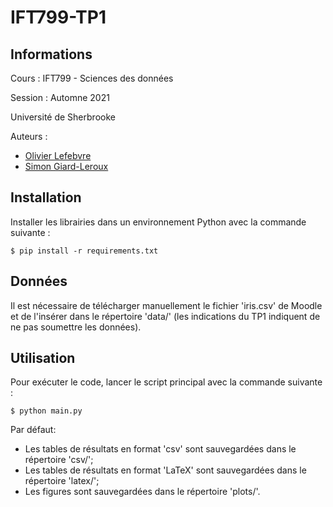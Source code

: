 # IFT799-TP1

## Informations
Cours : IFT799 - Sciences des données

Session : Automne 2021

Université de Sherbrooke

Auteurs :
- [Olivier Lefebvre](https://github.com/Olivier998)
- [Simon Giard-Leroux](https://github.com/sgiardl)

## Installation

Installer les librairies dans un environnement Python avec la commande suivante :
```
$ pip install -r requirements.txt
```

## Données
Il est nécessaire de télécharger manuellement le fichier 'iris.csv' 
de Moodle et de l'insérer dans le répertoire 'data/' (les indications
du TP1 indiquent de ne pas soumettre les données).

## Utilisation

Pour exécuter le code, lancer le script principal avec la commande suivante :
```
$ python main.py
```

Par défaut:
- Les tables de résultats en format 'csv' sont sauvegardées dans le répertoire 'csv/';
- Les tables de résultats en format 'LaTeX' sont sauvegardées dans le répertoire 'latex/';
- Les figures sont sauvegardées dans le répertoire 'plots/'.